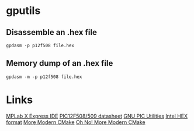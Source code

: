 # gputils

## Disassemble an .hex file

    gpdasm -p p12f508 file.hex

## Memory dump of an .hex file

    gpdasm -m -p p12f508 file.hex

# Links

[MPLab X Express IDE](https://mplabxpress.microchip.com/mplabcloud/ide)
[PIC12F508/509 datasheet](https://ww1.microchip.com/downloads/en/DeviceDoc/41236E.pdf)
[GNU PIC Utilities](https://gputils.sourceforge.io/)
[Intel HEX format](https://en.wikipedia.org/wiki/Intel_HEX)
[More Modern CMake](https://youtu.be/y7ndUhdQuU8)
[Oh No! More Modern CMake](https://youtu.be/y9kSr5enrSk)

